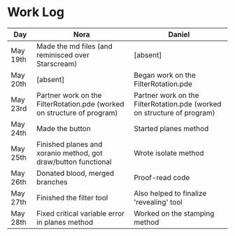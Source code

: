 # Work Log
| Day  | Nora | Daniel |
| ------------- | ------------- | ------------- |
| May 19th  | Made the md files (and reminisced over Starscream)  | [absent]  |
| May 20th  | [absent]  | Began work on the FilterRotation.pde  |
| May 23rd  | Partner work on the FilterRotation.pde (worked on structure of program)   | Partner work on the FilterRotation.pde (worked on structure of program)  |
| May 24th  | Made the button  | Started planes method  |
| May 25th  | Finished planes and xoranio method, got draw/button functional   | Wrote isolate method  |
| May 26th  | Donated blood, merged branches   | Proof-read code  |
| May 27th  | Finished the filter tool   | Also helped to finalize 'revealing' tool  |
| May 28th  | Fixed critical variable error in planes method   | Worked on the stamping method |
